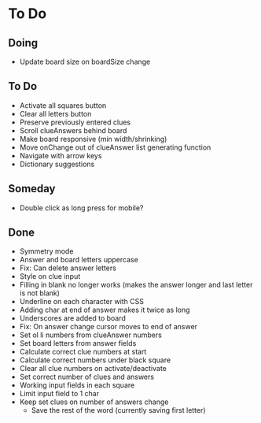 # To Do


## Doing

- Update board size on boardSize change

## To Do

- Activate all squares button
- Clear all letters button
- Preserve previously entered clues
- Scroll clueAnswers behind board
- Make board responsive (min width/shrinking)
- Move onChange out of clueAnswer list generating function
- Navigate with arrow keys
- Dictionary suggestions


## Someday

- Double click as long press for mobile?


## Done

- Symmetry mode
- Answer and board letters uppercase
- Fix: Can delete answer letters
- Style on clue input
- Filling in blank no longer works (makes the answer longer and last letter is not blank)
- Underline on each character with CSS
- Adding char at end of answer makes it twice as long
- Underscores are added to board
- Fix: On answer change cursor moves to end of answer
- Set ol li numbers from clueAnswer numbers
- Set board letters from answer fields
- Calculate correct clue numbers at start
- Calculate correct numbers under black square
- Clear all clue numbers on activate/deactivate
- Set correct number of clues and answers
- Working input fields in each square
- Limit input field to 1 char
- Keep set clues on number of answers change
  - Save the rest of the word (currently saving first letter)